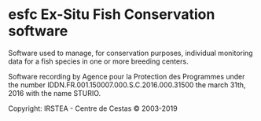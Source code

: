 # esfc Ex-Situ Fish Conservation software

Software used to manage, for conservation purposes, individual monitoring data for a fish species in one or more breeding centers.

Software recording by Agence pour la Protection des Programmes under the number IDDN.FR.001.150007.000.S.C.2016.000.31500 the march 31th, 2016 with the name STURIO.

Copyright: IRSTEA - Centre de Cestas © 2003-2019
